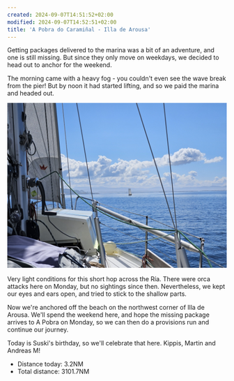 ```yaml
---
created: 2024-09-07T14:51:52+02:00
modified: 2024-09-07T14:52:51+02:00
title: 'A Pobra do Caramiñal - Illa de Arousa'
---
```


Getting packages delivered to the marina was a bit of an adventure, and one is still missing. But since they only move on weekdays, we decided to head out to anchor for the weekend. 

The morning came with a heavy fog - you couldn't even see the wave break from the pier! But by noon it had started lifting, and so we paid the marina and headed out.

![Image](../2024/d86005b3f9dfeaab7779a58b4c9965c4.jpg) 

Very light conditions for this short hop across the Ría. There were orca attacks here on Monday, but no sightings since then. Nevertheless, we kept our eyes and ears open, and tried to stick to the shallow parts.

Now we're anchored off the beach on the northwest corner of Illa de Arousa. We'll spend the weekend here, and hope the missing package arrives to A Pobra on Monday, so we can then do a provisions run and continue our journey. 

Today is Suski's birthday, so we'll celebrate that here. Kippis, Martin and Andreas M!

* Distance today: 3.2NM
* Total distance: 3101.7NM
